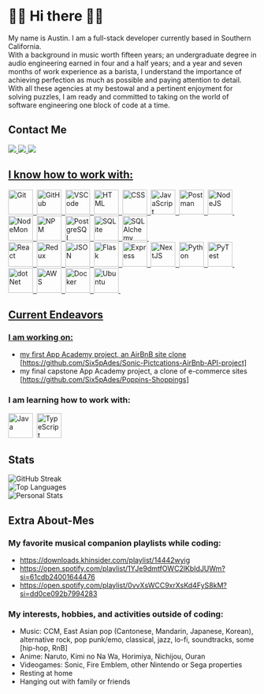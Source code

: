 # 👋🏼 Hi there 👋🏼

My name is Austin. I am a full-stack developer currently based in Southern California. <br/>
With a background in music worth fifteen years; an undergraduate degree in audio engineering earned in four and a half years; and a year and seven months of work experience as a barista, I understand the importance of achieving perfection as much as possible and paying attention to detail. <br/>
With all these agencies at my bestowal and a pertinent enjoyment for solving puzzles, I am ready and committed to taking on the world of software engineering one block of code at a time.

## Contact Me
<div>
  <a href="mailto:austinhall6smusic@gmail.com">
    <img src="https://img.shields.io/badge/Gmail-D14836?style=for-the-badge&logo=gmail&logoColor=white">
  </a>
  <a href="https://www.linkedin.com/in/austinhall-6spades/">
    <img src="https://img.shields.io/badge/LinkedIn-0077B5?style=for-the-badge&logo=linkedin&logoColor=white">
  </a>
  <a href="https://six5pades.github.io/">
    <img src="https://img.shields.io/badge/Portfolio-255E63?style=for-the-badge&logo=About.me&logoColor=white"
  </a>
</div>

## I know how to work with:
<div>
  <img src="https://cdn.jsdelivr.net/gh/devicons/devicon@latest/icons/git/git-original-wordmark.svg" title="Git" alt="Git" width="50" height="50"/>&nbsp;
  <img src="https://cdn.jsdelivr.net/gh/devicons/devicon@latest/icons/github/github-original-wordmark.svg" title="GitHub" alt="GitHub" width="50" height="50"/>&nbsp;
  <img src="https://cdn.jsdelivr.net/gh/devicons/devicon@latest/icons/vscode/vscode-original-wordmark.svg" title="VSCode" alt="VSCode" width="50" height="50"/>&nbsp;
  <img src="https://cdn.jsdelivr.net/gh/devicons/devicon@latest/icons/html5/html5-original-wordmark.svg" title="HTML" alt="HTML" width="50" height="50"/>&nbsp;
  <img src="https://cdn.jsdelivr.net/gh/devicons/devicon@latest/icons/css3/css3-original-wordmark.svg" title="CSS" alt="CSS" width="50" height="50"/>&nbsp;
  <img src="https://cdn.jsdelivr.net/gh/devicons/devicon@latest/icons/javascript/javascript-plain.svg" title="JavaScript" alt="JavaScript" width="50" height="50"/>&nbsp;
  <img src="https://cdn.jsdelivr.net/gh/devicons/devicon@latest/icons/postman/postman-original-wordmark.svg" title="Postman" alt="Postman" width="50" height="50"/>&nbsp;
  <img src="https://cdn.jsdelivr.net/gh/devicons/devicon@latest/icons/nodejs/nodejs-line-wordmark.svg" title="NodeJS" alt="NodeJS" width="50" height="50"/>&nbsp;
  <img src="https://cdn.jsdelivr.net/gh/devicons/devicon@latest/icons/nodemon/nodemon-line.svg" title="NodeMon" alt="NodeMon" width="50" height="50"/>&nbsp;
  <img src="https://cdn.jsdelivr.net/gh/devicons/devicon@latest/icons/npm/npm-original-wordmark.svg" title="NPM" alt="NPM" width="50" height="50"/>&nbsp;
  <img src="https://cdn.jsdelivr.net/gh/devicons/devicon@latest/icons/postgresql/postgresql-original-wordmark.svg" title="PostgreSQL" alt="PostgreSQL" width="50" height="50"/>&nbsp;
  <img src="https://cdn.jsdelivr.net/gh/devicons/devicon@latest/icons/sqlite/sqlite-original-wordmark.svg" title="SQLite" alt="SQLite" width="50" height="50"/>&nbsp;
  <img src="https://cdn.jsdelivr.net/gh/devicons/devicon@latest/icons/sqlalchemy/sqlalchemy-original-wordmark.svg" title="SQLAlchemy" alt="SQLAlchemy" width="50" height="50"/>&nbsp;<br/>
  <img src="https://cdn.jsdelivr.net/gh/devicons/devicon@latest/icons/react/react-original-wordmark.svg" title="React" alt="React" width="50" height="50"/>&nbsp;
  <img src="https://cdn.jsdelivr.net/gh/devicons/devicon@latest/icons/redux/redux-original.svg" title="Redux" alt="Redux" width="50" height="50"/>&nbsp;
  <img src="https://cdn.jsdelivr.net/gh/devicons/devicon@latest/icons/json/json-original.svg" title="JSON" alt="JSON" width="50" height="50"/>&nbsp;
  <img src="https://cdn.jsdelivr.net/gh/devicons/devicon@latest/icons/flask/flask-original-wordmark.svg" title="Flask" alt="Flask" width="50" height="50"/>&nbsp;
  <img src="https://cdn.jsdelivr.net/gh/devicons/devicon@latest/icons/express/express-original-wordmark.svg" title="Express" alt="Express" width="50" height="50"/>&nbsp;
  <img src="https://cdn.jsdelivr.net/gh/devicons/devicon@latest/icons/nextjs/nextjs-line-wordmark.svg" title="NextJS" alt="NextJS" width="50" height="50"/>&nbsp;
  <img src="https://cdn.jsdelivr.net/gh/devicons/devicon@latest/icons/python/python-original-wordmark.svg" title="Python" alt="Python" width="50" height="50"/>&nbsp;
  <img src="https://cdn.jsdelivr.net/gh/devicons/devicon@latest/icons/pytest/pytest-original-wordmark.svg" title="PyTest" alt="PyTest" width="50" height="50"/>&nbsp;
  <img src="https://cdn.jsdelivr.net/gh/devicons/devicon@latest/icons/dot-net/dot-net-original.svg" title="dotNet" alt="dotNet" width="50" height="50"/>&nbsp;
  <img src="https://cdn.jsdelivr.net/gh/devicons/devicon@latest/icons/amazonwebservices/amazonwebservices-original-wordmark.svg" title="AWS" alt="AWS" width="50" height="50"/>&nbsp;
  <img src="https://cdn.jsdelivr.net/gh/devicons/devicon@latest/icons/docker/docker-plain-wordmark.svg" title="Docker" alt="Docker" width="50" height="50"/>&nbsp;
  <img src="https://cdn.jsdelivr.net/gh/devicons/devicon@latest/icons/ubuntu/ubuntu-original-wordmark.svg" title="Ubuntu" alt="Ubuntu" width="50" height="50"/>&nbsp;
<div> 

## Current Endeavors
### I am working on:
* my first App Academy project, an AirBnB site clone [https://github.com/Six5pAdes/Sonic-Pictcations-AirBnb-API-project]
* my final capstone App Academy project, a clone of e-commerce sites [https://github.com/Six5pAdes/Poppins-Shoppings]

### I am learning how to work with:
<img src="https://cdn.jsdelivr.net/gh/devicons/devicon@latest/icons/java/java-original-wordmark.svg" title="Java" alt="Java" width="50" height="50"/>&nbsp;
<img src="https://cdn.jsdelivr.net/gh/devicons/devicon@latest/icons/typescript/typescript-plain.svg" title="TypeScript" alt="TypeScript" width="50" height="50"/>&nbsp;

<div id="stats">
  <h2>Stats</h2>
  <img src="https://streak-stats.demolab.com?user=Six5pAdes&layout=compact&theme=transparent&fire=EB5454" alt="GitHub Streak"/><br/>
  <img src="https://github-readme-stats.vercel.app/api/top-langs/?username=Six5pAdes&layout=compact&theme=transparent" alt="Top Languages"/><br/>
  <img src="https://github-readme-stats.vercel.app/api?username=Six5pAdes&layout=compact&theme=transparent" alt="Personal Stats"/>
</div>

## Extra About-Mes
### My favorite musical companion playlists while coding:
* https://downloads.khinsider.com/playlist/14442wyig<br/>
* https://open.spotify.com/playlist/1YJe9dmtfOWC2lKbIdJUWm?si=61cdb24001644476<br/>
* https://open.spotify.com/playlist/0vvXsWCC9xrXsKd4FyS8kM?si=dd0ce092b7994283

### My interests, hobbies, and activities outside of coding:
 - Music: CCM, East Asian pop (Cantonese, Mandarin, Japanese, Korean), alternative rock, pop punk/emo, classical, jazz, lo-fi, soundtracks, some [hip-hop, RnB]
 - Anime: Naruto, Kimi no Na Wa, Horimiya, Nichijou, Ouran
 - Videogames: Sonic, Fire Emblem, other Nintendo or Sega properties
 - Resting at home
 - Hanging out with family or friends

<!--
**Six5pAdes/Six5pAdes** is a ✨ _special_ ✨ repository because its `README.md` (this file) appears on your GitHub profile.

Here are some ideas to get you started:

- 🔭 I’m currently working on ...
- 🌱 I’m currently learning ...
- 👯 I’m looking to collaborate on ...
- 🤔 I’m looking for help with ...
- 💬 Ask me about ...
- 📫 How to reach me: ...
- 😄 Pronouns: ...
- ⚡ Fun fact: ...
-->
